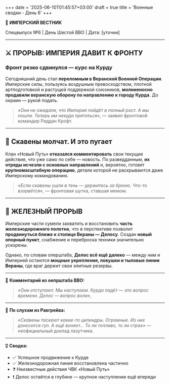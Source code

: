 +++
date = '2025-06-10T01:45:57+03:00'
draft = true
title = 'Военные сводки - День 6'
+++

📜 **ИМПЕРСКИЙ ВЕСТНИК**

Спецвыпуск №6 | День Шестой ВВО | Дата: \[уточни]

---

## ⚔️ **ПРОРЫВ: ИМПЕРИЯ ДАВИТ К ФРОНТУ**

### Фронт резко сдвинулся — курс на Курду

Сегодняшний день стал **переломным в Веранской Военной Операции**. Имперские силы, пользуясь воздушным превосходством, плотной артподготовкой и растущей поддержкой союзников, **молниеносно продавили веранскую оборону по направлению к городу Курда**. До окраин — рукой подать.

> *«Они не ожидали, что Империя пойдёт в полный рост. А мы пошли. Теперь им некуда прятаться»*,
> — заявил фронтовой командир Риддан Крофт.

---

## 🐀 **Скавены молчат. И это пугает**

Клан «Новый Путь» **отказался комментировать** свои текущие действия, что уже само по себе — новость. По разведданным, **их отряды исчезли с основных направлений** и, вероятно, готовят **крупномасштабную операцию**, детали которой не раскрываются даже Имперскому командованию.

> *«Если скавены ушли в тень — держитесь за броню. Что-то взорвётся»*,
> — фронтовая шутка, ставшая мемом.

---

## 🚂 **ЖЕЛЕЗНЫЙ ПРОРЫВ**

Имперские части сумели захватить и восстановить **часть железнодорожного полотна**, что в перспективе позволит **продвинуться ближе к столице Вераны — Делосу**. Создан **новый опорный пункт**, снабжение и переброска техники значительно ускорены.

Однако, по словам оперштаба, **Делос всё ещё далеко** — между ним и Империей остаются **мощные укрепления, ловушки и тыловые линии Вераны**, где враг держит свои элитные резервы.

---

📌 **Комментарий из оепрштаба ВВО:**

> *«Они отступают. Мы наступаем. Курда падёт — это вопрос времени. Делос — вопрос воли»*,

---

📡 **По слухам из Равгрейва:**

> *«Скавены таскают какие-то цилиндры. Огромные. Из них доносится гул. А ещё воняет… То ли топливо, то ли страх»* — неофициальный доклад лазутчика.

---

🎖 **Сводка:**

* ✅ Успешное продвижение к Курде
* ✅ Железнодорожная линия восстановлена частично
* ❓ Неизвестные действия ЧВК «Новый Путь»
* ❗ Делос остаётся в глубине — крупное наступление ещё впереди
